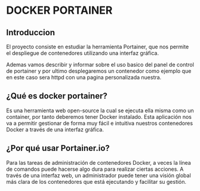 
 # DOCKER PORTAINER
  
## Introduccion
 El proyecto consiste en estudiar la herramienta Portainer, que nos permite el despliegue de contenedores utilizando una interfaz gráfica.

Ademas vamos describir y informar sobre el uso basico del panel de control de portainer y por ultimo desplegaremos un contenedor como ejemplo que en este caso sera httpd con una pagina personalizada nuestra.

## ¿Qué es docker portainer?
Es una herramienta web open-source la cual se ejecuta ella misma como un container, por tanto deberemos tener Docker instalado. Esta aplicación nos va a permitir gestionar de forma muy fácil e intuitiva nuestros contenedores Docker a través de una interfaz gráfica.

## ¿Por qué usar Portainer.io?

Para las tareas de administración de contenedores Docker, a veces la línea de comandos puede hacerse algo dura para realizar ciertas acciones. A través de una interfaz web, un administrador puede tener una visión global más clara de los contenedores que está ejecutando y facilitar su gestión.

 

